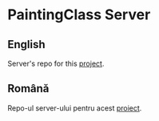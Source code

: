 # PaintingClass Server

## English
Server's repo for this [project](https://github.com/Info-50-de-ani/PaintingClass/new/master?readme=1).

## Română
Repo-ul server-ului pentru acest [proiect](https://github.com/Info-50-de-ani/PaintingClass/new/master?readme=1).
